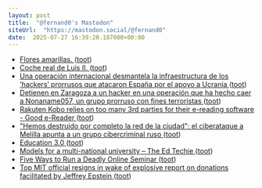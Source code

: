 ```yaml
---
layout: post
title:  "@fernand0's Mastodon"
siteUrl:  "https://mastodon.social/@fernand0"
date:  2025-07-27 16:39:20.187000+00:00
---
```

*  [Flores amarillas. ](https://avecesunafoto.wordpress.com/2025/07/27/flores-amarillas-4) ([toot](https://mastodon.social/@fernand0/114926181429004471))
*  [Coche real de Luis II. ](https://www.flickr.com/photos/fernand0/54654536458) ([toot](https://mastodon.social/@fernand0/114926115500773722))
*  [Una operación internacional desmantela la infraestructura de los ‘hackers’ prorrusos que atacaron España por el apoyo a Ucrania ](https://elpais.com/espana/2025-07-16/una-operacion-internacional-desmantela-la-infraestructura-de-los-hackers-prorrusos-que-atacaron-espana-por-el-apoyo-a-ucrania.htm) ([toot](https://mastodon.social/@fernand0/114926090198947487))
*  [Detienen en Zaragoza a un hacker en una operación que ha hecho caer a Nonaname057, un grupo prorruso con fines terroristas ](https://www.genbeta.com/actualidad/detienen-zaragoza-a-hacker-operacion-que-ha-hecho-caer-a-nonaname057-grupo-prorruso-fines-terrorista) ([toot](https://mastodon.social/@fernand0/114925976256435245))
*  [Rakuten Kobo relies on too many 3rd parties for their e-reading software - Good e-Reader ](https://goodereader.com/blog/kobo-ereader-news/rakuten-kobo-relies-on-too-many-3rd-parties-for-their-e-reading-softwar) ([toot](https://mastodon.social/@fernand0/114925696716432829))
*  ["Hemos destruido por completo la red de la ciudad": el ciberataque a Melilla apunta a un grupo cibercriminal ruso ](https://www.xataka.com/seguridad/hemos-destruido-completo-red-ciudad-ciberataque-a-melilla-apunta-a-grupo-cibercriminal-rus) ([toot](https://mastodon.social/@fernand0/114925036889135460))
*  [Education 3.0 ](https://doc.searls.com/2025/07/09/education-3-0) ([toot](https://mastodon.social/@fernand0/114924639748510770))
*  [Models for a multi-national university – The Ed Techie ](https://blog.edtechie.net/higher-ed/models-for-a-multi-national-university) ([toot](https://mastodon.social/@fernand0/114924557016603910))
*  [Five Ways to Run a Deadly Online Seminar ](https://cogdogblog.com/2009/07/deadly-online-seminar) ([toot](https://mastodon.social/@fernand0/114924309881238074))
*  [Top MIT official resigns in wake of explosive report on donations facilitated by Jeffrey Epstein ](https://edition.cnn.com/2019/09/08/us/jeffrey-epstein-mit-official-resign) ([toot](https://mastodon.social/@fernand0/114922526030311478))
